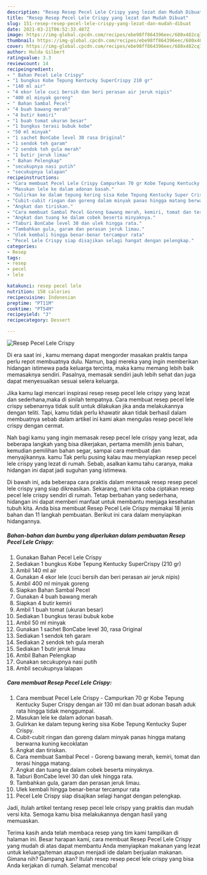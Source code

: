 ```yaml
---
description: "Resep Resep Pecel Lele Crispy yang lezat dan Mudah Dibuat"
title: "Resep Resep Pecel Lele Crispy yang lezat dan Mudah Dibuat"
slug: 151-resep-resep-pecel-lele-crispy-yang-lezat-dan-mudah-dibuat
date: 2021-03-21T06:52:33.487Z
image: https://img-global.cpcdn.com/recipes/ebe98ff864396eec/680x482cq70/resep-pecel-lele-crispy-foto-resep-utama.jpg
thumbnail: https://img-global.cpcdn.com/recipes/ebe98ff864396eec/680x482cq70/resep-pecel-lele-crispy-foto-resep-utama.jpg
cover: https://img-global.cpcdn.com/recipes/ebe98ff864396eec/680x482cq70/resep-pecel-lele-crispy-foto-resep-utama.jpg
author: Hulda Gilbert
ratingvalue: 3.3
reviewcount: 14
recipeingredient:
- " Bahan Pecel Lele Crispy"
- "1 bungkus Kobe Tepung Kentucky SuperCrispy 210 gr"
- "140 ml air"
- "4 ekor lele cuci bersih dan beri perasan air jeruk nipis"
- "400 ml minyak goreng"
- " Bahan Sambal Pecel"
- "4 buah bawang merah"
- "4 butir kemiri"
- "1 buah tomat ukuran besar"
- "1 bungkus terasi bubuk kobe"
- "50 ml minyak"
- "1 sachet BonCabe level 30 rasa Original"
- "1 sendok teh garam"
- "2 sendok teh gula merah"
- "1 butir jeruk limau"
- " Bahan Pelengkap"
- "secukupnya nasi putih"
- "secukupnya lalapan"
recipeinstructions:
- "Cara membuat Pecel Lele Crispy Campurkan 70 gr Kobe Tepung Kentucky Super Crispy dengan air 130 ml dan buat adonan basah aduk rata hingga tidak menggumpal."
- "Masukan lele ke dalam adonan basah."
- "Gulirkan ke dalam tepung kering sisa Kobe Tepung Kentucky Super Crispy."
- "Cubit-cubit ringan dan goreng dalam minyak panas hingga matang berwarna kuning kecoklatan"
- "Angkat dan tiriskan."
- "Cara membuat Sambal Pecel Goreng bawang merah, kemiri, tomat dan terasi hingga matang."
- "Angkat dan tuang ke dalam cobek beserta minyaknya."
- "Taburi BonCabe level 30 dan ulek hingga rata."
- "Tambahkan gula, garam dan perasan jeruk limau."
- "Ulek kembali hingga benar-benar tercampur rata"
- "Pecel Lele Crispy siap disajikan selagi hangat dengan pelengkap."
categories:
- Resep
tags:
- resep
- pecel
- lele

katakunci: resep pecel lele 
nutrition: 150 calories
recipecuisine: Indonesian
preptime: "PT11M"
cooktime: "PT54M"
recipeyield: "3"
recipecategory: Dessert

---
```



![Resep Pecel Lele Crispy](https://img-global.cpcdn.com/recipes/ebe98ff864396eec/680x482cq70/resep-pecel-lele-crispy-foto-resep-utama.jpg)

Di era  saat ini , kamu memang dapat mengorder masakan praktis tanpa perlu repot membuatnya dulu. Namun, bagi mereka yang ingin memberikan hidangan istimewa pada keluarga tercinta, maka kamu memang lebih baik memasaknya sendiri. Pasalnya, memasak sendiri jauh lebih sehat dan juga dapat menyesuaikan sesuai selera keluarga.

Jika kamu lagi mencari inspirasi resep resep pecel lele crispy yang lezat dan sederhana,maka di sinilah tempatnya. Cara membuat resep pecel lele crispy  sebenarnya tidak sulit untuk dilakukan jika anda melakukannya dengan teliti. Tapi, kamu tidak perlu khawatir akan tidak berhasil dalam membuatnya 
sebab dalam artikel ini kami akan mengulas resep pecel lele crispy dengan cermat.  



Nah bagi kamu yang ingin memasak resep pecel lele crispy yang lezat, ada beberapa langkah yang bisa dikerjakan, pertama memilih jenis bahan, kemudian pemilihan bahan segar, sampai cara membuat dan menyajikannya. kamu Tak perlu pusing kalau mau menyiapkan resep pecel lele crispy yang lezat di rumah. Sebab, asalkan kamu  tahu caranya, maka hidangan ini dapat jadi suguhan yang istimewa.

Di bawah ini, ada beberapa cara praktis  dalam memasak resep resep pecel lele crispy yang siap dikreasikan. Sekarang, mari kita coba ciptakan resep pecel lele crispy sendiri di rumah. Tetap berbahan yang sederhana, hidangan ini dapat memberi manfaat untuk membantu menjaga kesehatan tubuh kita. Anda bisa membuat Resep Pecel Lele Crispy memakai 18 jenis bahan dan 11 langkah pembuatan. Berikut ini cara dalam menyiapkan hidangannya.

<!--inarticleads1-->

##### Bahan-bahan dan bumbu yang diperlukan dalam pembuatan Resep Pecel Lele Crispy:

1. Gunakan  Bahan Pecel Lele Crispy
1. Sediakan 1 bungkus Kobe Tepung Kentucky SuperCrispy (210 gr)
1. Ambil 140 ml air
1. Gunakan 4 ekor lele (cuci bersih dan beri perasan air jeruk nipis)
1. Ambil 400 ml minyak goreng
1. Siapkan  Bahan Sambal Pecel
1. Gunakan 4 buah bawang merah
1. Siapkan 4 butir kemiri
1. Ambil 1 buah tomat (ukuran besar)
1. Sediakan 1 bungkus terasi bubuk kobe
1. Ambil 50 ml minyak
1. Gunakan 1 sachet BonCabe level 30, rasa Original
1. Sediakan 1 sendok teh garam
1. Sediakan 2 sendok teh gula merah
1. Sediakan 1 butir jeruk limau
1. Ambil  Bahan Pelengkap
1. Gunakan secukupnya nasi putih
1. Ambil secukupnya lalapan




<!--inarticleads2-->

##### Cara membuat Resep Pecel Lele Crispy:

1. Cara membuat Pecel Lele Crispy - Campurkan 70 gr Kobe Tepung Kentucky Super Crispy dengan air 130 ml dan buat adonan basah aduk rata hingga tidak menggumpal.
1. Masukan lele ke dalam adonan basah.
1. Gulirkan ke dalam tepung kering sisa Kobe Tepung Kentucky Super Crispy.
1. Cubit-cubit ringan dan goreng dalam minyak panas hingga matang berwarna kuning kecoklatan
1. Angkat dan tiriskan.
1. Cara membuat Sambal Pecel - Goreng bawang merah, kemiri, tomat dan terasi hingga matang.
1. Angkat dan tuang ke dalam cobek beserta minyaknya.
1. Taburi BonCabe level 30 dan ulek hingga rata.
1. Tambahkan gula, garam dan perasan jeruk limau.
1. Ulek kembali hingga benar-benar tercampur rata
1. Pecel Lele Crispy siap disajikan selagi hangat dengan pelengkap.




Jadi, itulah artikel tentang  resep pecel lele crispy  yang praktis dan mudah versi kita. Semoga kamu bisa melakukannya dengan hasil yang memuaskan. 

Terima kasih anda telah membaca resep yang tim kami tampilkan di halaman ini. Besar harapan kami, cara membuat  Resep Pecel Lele Crispy yang mudah di atas dapat membantu Anda menyiapkan makanan yang lezat untuk keluarga/teman ataupun menjadi ide dalam berjualan makanan. Gimana nih? Gampang kan? Itulah resep resep pecel lele crispy yang bisa Anda kerjakan di rumah. Selamat mencoba!

